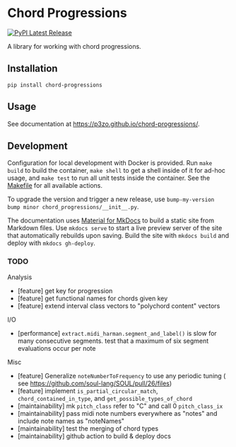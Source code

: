 # Chord Progressions

[![PyPI Latest Release](https://img.shields.io/pypi/v/chord-progressions.svg)](https://pypi.org/project/chord-progressions/)

A library for working with chord progressions.

## Installation

```
pip install chord-progressions
```

## Usage

See documentation at https://p3zo.github.io/chord-progressions/.

## Development

Configuration for local development with Docker is provided. Run `make build` to build the container, `make shell` to
get a shell inside of it for ad-hoc usage, and `make test` to run all unit tests inside the container. See
the [Makefile](Makefile) for all available actions.

To upgrade the version and trigger a new release, use `bump-my-version bump minor chord_progressions/__init__.py`.

The documentation uses [Material for MkDocs](https://squidfunk.github.io/mkdocs-material/) to build a static site from
Markdown files. Use `mkdocs serve` to start a live preview server of the site that automatically rebuilds upon saving.
Build the site with `mkdocs build` and deploy with `mkdocs gh-deploy`.

### TODO

Analysis

- [feature] get key for progression
- [feature] get functional names for chords given key
- [feature] extend interval class vectors to "polychord content" vectors

I/O

- [performance] `extract.midi_harman.segment_and_label()` is slow for many consecutive segments. test that a
  maximum of six segment evaluations occur per note

Misc

- [feature] Generalize `noteNumberToFrequency` to use any periodic tuning (
  see https://github.com/soul-lang/SOUL/pull/26/files)
- [feature] implement `is_partial_circular_match`, `chord_contained_in_type`, and `get_possible_types_of_chord`
- [maintainability] mk `pitch_class` refer to "C" and call 0 `pitch_class_ix`
- [maintainability] pass midi note numbers everywhere as "notes" and include note names as "noteNames"
- [maintainability] test the merging of chord types
- [maintainability] github action to build & deploy docs
